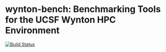 # wynton-bench: Benchmarking Tools for the UCSF Wynton HPC Environment

[![Build Status](https://travis-ci.org/UCSF-HPC/wynton-bench.svg?branch=master)](https://travis-ci.org/UCSF-HPC/wynton-bench)
